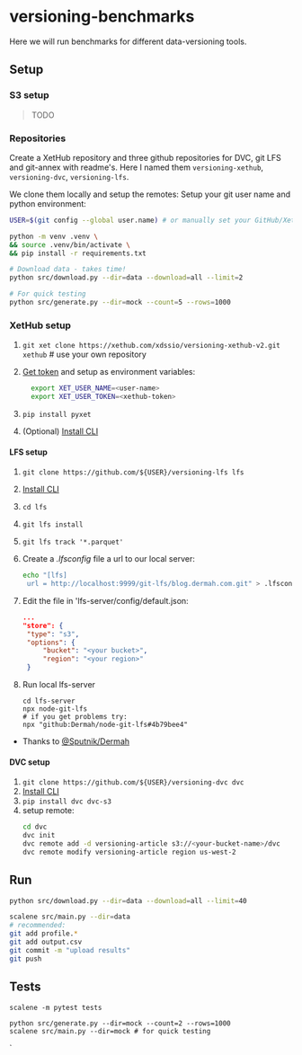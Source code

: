 # versioning-benchmarks

Here we will run benchmarks for different data-versioning tools.

## Setup

### S3 setup

> TODO

### Repositories

Create a XetHub repository and three github repositories for DVC, git LFS and git-annex with readme's.
Here I named them `versioning-xethub`, `versioning-dvc`, `versioning-lfs`.

We clone them locally and setup the remotes:
Setup your git user name and python environment:

```bash
USER=$(git config --global user.name) # or manually set your GitHub/XetHub user name

python -m venv .venv \
&& source .venv/bin/activate \
&& pip install -r requirements.txt

# Download data - takes time! 
python src/download.py --dir=data --download=all --limit=2

# For quick testing
python src/generate.py --dir=mock --count=5 --rows=1000
```

### XetHub setup

1. `git xet clone https://xethub.com/xdssio/versioning-xethub-v2.git xethub` # use your own repository
2. [Get token](https://xethub.com/user/settings/pat) and setup as environment variables:
    ```bash
      export XET_USER_NAME=<user-name>
      export XET_USER_TOKEN=<xethub-token>
    ```

3. `pip install pyxet`

4. (Optional) [Install CLI](https://xethub.com/assets/docs/getting-started/installation)

#### LFS setup

1. `git clone https://github.com/${USER}/versioning-lfs lfs` 
2. [Install CLI](https://github.com/git-lfs/git-lfs?utm_source=gitlfs_site&utm_medium=installation_link&utm_campaign=gitlfs#installing)
3. `cd lfs`
4. `git lfs install`
5. `git lfs track '*.parquet'`
6. Create a *.lfsconfig* file a url to our local server:
   ```bash
   echo "[lfs]
    url = http://localhost:9999/git-lfs/blog.dermah.com.git" > .lfsconfig
   ```

7. Edit the file in 'lfs-server/config/default.json:
    ```json
    ...
    "store": {
     "type": "s3",
     "options": {
         "bucket": "<your bucket>",
         "region": "<your region>"
     }
    ```
8. Run local
   lfs-server
   ```
   cd lfs-server
   npx node-git-lfs
   # if you get problems try:
   npx "github:Dermah/node-git-lfs#4b79bee4"
   ```

* Thanks to [@Sputnik/Dermah](https://blog.dermah.com/2020/05/26/how-to-be-stingy-git-lfs-on-your-own-s3-bucket/)

#### DVC setup

1. `git clone https://github.com/${USER}/versioning-dvc dvc`
2. [Install CLI](https://dvc.org/doc/install)
3. `pip install dvc dvc-s3`
4. setup remote:
    ```bash
   cd dvc
   dvc init
   dvc remote add -d versioning-article s3://<your-bucket-name>/dvc
   dvc remote modify versioning-article region us-west-2
    ```

## Run

```bash
python src/download.py --dir=data --download=all --limit=40

scalene src/main.py --dir=data
# recommended:
git add profile.*
git add output.csv
git commit -m "upload results"
git push
```


## Tests

```
scalene -m pytest tests

python src/generate.py --dir=mock --count=2 --rows=1000
scalene src/main.py --dir=mock # for quick testing

```

`  